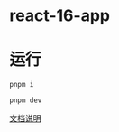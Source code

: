 # react-16-app

# 运行
```shell
pnpm i

pnpm dev
```


[文档说明](https://empjs.dev/guide/empShare/react-diff.html)
